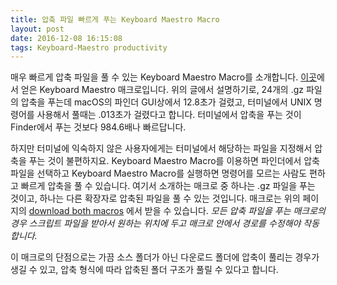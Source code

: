 ```yaml
---
title: 압축 파일 빠르게 푸는 Keyboard Maestro Macro
layout: post
date: 2016-12-08 16:15:08
tags: Keyboard-Maestro productivity
---
```

매우 빠르게 압축 파일을 풀 수 있는 Keyboard Maestro Macro를 소개합니다. [이곳](http://robservatory.com/quickly-expand-compressed-files-in-finder/ "Quickly expand compressed files in Finder :: The Robservatory")에서 얻은 Keyboard Maestro 매크로입니다. 위의 글에서 설명하기로, 24개의 .gz 파일의 압축을 푸는데 macOS의 파인더 GUI상에서 12.8초가 걸렸고, 터미널에서 UNIX 명령어를 사용해서 풀때는 .013초가 걸렸다고 합니다. 터미널에서 압축을 푸는 것이 Finder에서 푸는 것보다 984.6배나 빠르답니다.

하지만 터미널에 익숙하지 않은 사용자에게는 터미널에서 해당하는 파일을 지정해서 압축을 푸는 것이 불편하지요. Keyboard Maestro Macro를 이용하면 파인더에서 압축 파일을 선택하고 Keyboard Maestro Macro를 실행하면 명령어를 모르는 사람도 편하고 빠르게 압축을 풀 수 있습니다. 여기서 소개하는 매크로 중 하나는 .gz 파일을 푸는 것이고, 하나는 다른 확장자로 압축된 파일을 풀 수 있는 것입니다. 매크로는 위의 페이지의 [download both macros](http://robservatory.com/dlfiles/Finder_expansion_macros.zip)
에서 받을 수 있습니다. *모든 압축 파일을 푸는 매크로의 경우 스크립트 파일을 받아서 원하는 위치에 두고 매크로 안에서 경로를 수정해야 작동합니다.*

이 매크로의 단점으로는 가끔 소스 폴더가 아닌 다운로드 폴더에 압축이 풀리는 경우가 생길 수 있고, 압축 형식에 따라 압축된 폴더 구조가 풀릴 수 있다고 합니다.